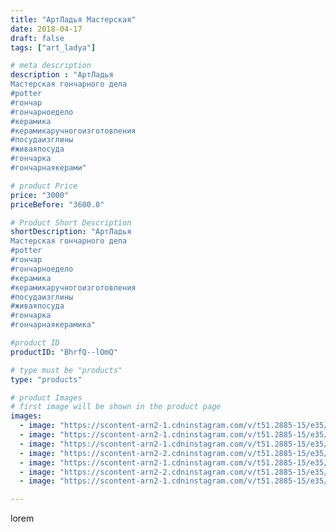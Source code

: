 ```yaml
---
title: "АртЛадья Мастерская"
date: 2018-04-17
draft: false
tags: ["art_ladya"]

# meta description
description : "АртЛадья
Мастерская гончарного дела
#potter
#гончар
#гончарноедело
#керамика
#керамикаручногоизготовления
#посудаизглины
#живаяпосуда
#гончарка
#гончарнаякерами"

# product Price
price: "3000"
priceBefore: "3600.0"

# Product Short Description
shortDescription: "АртЛадья
Мастерская гончарного дела
#potter
#гончар
#гончарноедело
#керамика
#керамикаручногоизготовления
#посудаизглины
#живаяпосуда
#гончарка
#гончарнаякерамика"

#product ID
productID: "BhrfQ--lOmQ"

# type must be "products"
type: "products"

# product Images
# first image will be shown in the product page
images:
  - image: "https://scontent-arn2-1.cdninstagram.com/v/t51.2885-15/e35/40536262_1044097245764605_4220401350866894848_n.jpg?se=7&tp=1&_nc_ht=scontent-arn2-1.cdninstagram.com&_nc_cat=101&_nc_ohc=zVsgqiXwdz4AX9caZ9X&oh=bcb3c69f741c8cdf97738bb15d6dc838&oe=606B6072&ig_cache_key=MTc1OTYzNzQwODUxNTAzMDkwMA%3D%3D.2"
  - image: "https://scontent-arn2-1.cdninstagram.com/v/t51.2885-15/e35/40474356_704870513180061_5051895770853146624_n.jpg?tp=1&_nc_ht=scontent-arn2-1.cdninstagram.com&_nc_cat=109&_nc_ohc=f5dxKUg-L1EAX_09LGE&oh=fefdb416994709027bcab9120c572d43&oe=606A4A1A&ig_cache_key=MTc1OTYzNzQ0NTQ3NTIwNTYwMw%3D%3D.2"
  - image: "https://scontent-arn2-1.cdninstagram.com/v/t51.2885-15/e35/40272752_258795618306751_3949054813278306304_n.jpg?tp=1&_nc_ht=scontent-arn2-1.cdninstagram.com&_nc_cat=107&_nc_ohc=9RvT9ERaZGkAX8SXoKB&oh=47dede387718d0bf05b5e630a588b1d4&oe=60698F1B&ig_cache_key=MTc1OTYzNzQ1NzA0MzE2ODkzOA%3D%3D.2"
  - image: "https://scontent-arn2-2.cdninstagram.com/v/t51.2885-15/e35/40114459_443693142703424_6663830205729079296_n.jpg?tp=1&_nc_ht=scontent-arn2-2.cdninstagram.com&_nc_cat=108&_nc_ohc=7DI04BT7JEwAX_d4XPa&oh=31e160dcbd52dd51e8de095a7d3c3940&oe=606C1757&ig_cache_key=MTc1OTYzNzQ2NzQ0NTAyNzI2OQ%3D%3D.2"
  - image: "https://scontent-arn2-1.cdninstagram.com/v/t51.2885-15/e35/40048995_296246797833706_8311653718042869760_n.jpg?tp=1&_nc_ht=scontent-arn2-1.cdninstagram.com&_nc_cat=110&_nc_ohc=dVlqNrk9FMcAX8KiQES&oh=1104771edcc4cbecda83c51118cb52fb&oe=606B9749&ig_cache_key=MTc1OTYzNzQ3NjMxMTY3NDg2Mw%3D%3D.2"
  - image: "https://scontent-arn2-2.cdninstagram.com/v/t51.2885-15/e35/40320985_497844144012200_3972411871931138048_n.jpg?se=8&tp=1&_nc_ht=scontent-arn2-2.cdninstagram.com&_nc_cat=108&_nc_ohc=fjyQ8lqh2UcAX8GCqY0&oh=da8a8024527a33b723828fb2f5fdb17f&oe=606CFCF2&ig_cache_key=MTc1OTYzNzQ4NjM2OTc1MzAyNg%3D%3D.2"
  - image: "https://scontent-arn2-1.cdninstagram.com/v/t51.2885-15/e35/39164647_1008056452700175_7507228569957826560_n.jpg?se=7&tp=1&_nc_ht=scontent-arn2-1.cdninstagram.com&_nc_cat=103&_nc_ohc=V4RNidC1lVcAX-KCqbZ&oh=8110eef61cf2ed6f3917f7e2b2aae355&oe=606B5A76&ig_cache_key=MTc1OTYzNzQ5ODk3Nzc3NTEzNg%3D%3D.2"

---
```

lorem
